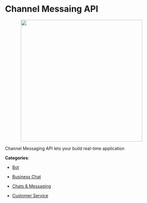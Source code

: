 # Channel Messaing API
<p align="center">
    <img width="400" src="https://raw.githubusercontent.com/apis-list/apis-list/apis/channel-messaing-api/logo_256x256.png" />
</p>

Channel Messaging API lets your build real-time application



**Categories**:

- [Bot](https://github.com/apis-list/apis-list#bot)

- [Business Chat](https://github.com/apis-list/apis-list#business-chat)

- [Chats & Messaging](https://github.com/apis-list/apis-list#chats-and-messaging)

- [Customer Service](https://github.com/apis-list/apis-list#customer-service)



